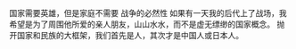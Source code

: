 国家需要英雄，但是家庭不需要
战争的必然性
如果有一天我的后代上了战场，我希望是为了周围他所爱的亲人朋友，山山水水，而不是虚无缥缈的国家概念。
抛开国家和民族的大框架，我们首先是人，其次才是中国人或日本人。